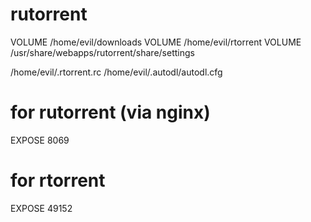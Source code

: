 # rutorrent

VOLUME /home/evil/downloads
VOLUME /home/evil/rtorrent
VOLUME /usr/share/webapps/rutorrent/share/settings

/home/evil/.rtorrent.rc
/home/evil/.autodl/autodl.cfg

# for rutorrent (via nginx)
EXPOSE 8069
# for rtorrent
EXPOSE 49152


